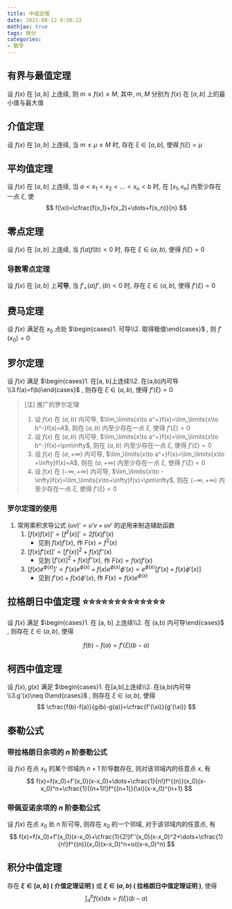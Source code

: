```yaml
---
title: 中值定理
date: 2021-08-12 8:56:22
mathjax: true
tags: 微分
categories: 
- 数学
---
```


## 有界与最值定理

设 $f(x)$ 在 $[a, b]$ 上连续, 则 $m\leq f(x)\leq M$, 其中, $m, M$ 分别为 $f(x)$ 在 $[a, b]$ 上的最小值与最大值

## 介值定理

设 $f(x)$ 在 $[a, b]$ 上连续, 当 $m\leq\mu\leq M$ 时, 存在 $\xi\in[a,b]$, 使得 $f(\xi)=\mu$

## 平均值定理

设 $f(x)$ 在 $[a, b]$ 上连续, 当 $a<x_1<x_2<\dots<x_n<b$ 时, 在 $[x_1, x_n]$ 内至少存在一点 $\xi$, 使
$$
f(\xi)=\cfrac{f(x_1)+f(x_2)+\dots+f(x_n)}{n}
$$

<!-- more -->

## 零点定理

设 $f(x)$ 在 $[a, b]$ 上连续, 当 $f(a)f(b)<0$ 时, 存在 $\xi\in(a, b)$, 使得 $f(\xi)=0$

### 导数零点定理

设 $f(x)$ 在 $[a, b]$ 上**可导**, 当 $f'_+(a)f'_-(b)<0$ 时, 存在 $\xi\in(a,b)$, 使得 $f'(\xi)=0$

## 费马定理

设 $f(x)$ 满足在 $x_0$ 点处 $\begin{cases}1. 可导\\2. 取得极值\end{cases}$ , 则 $f'(x_0)=0$	

## 罗尔定理

设 $f(x)$ 满足 $\begin{cases}1. 在[a, b]上连续\\2. 在(a,b)内可导\\3.f(a)=f(b)\end{cases}$ , 则存在 $\xi\in (a,b)$, 使得 $f'(\xi)=0$

>[注] 推广的罗尔定理
>
>1. 设 $f(x)$ 在 $(a,b)$ 内可导, $\lim_\limits{x\to a^+}f(x)=\lim_\limits{x\to b^-}f(x)=A$, 则在 $(a, b)$ 内至少存在一点 $\xi$, 使得 $f'(\xi)=0$
>2. 设 $f(x)$ 在 $(a,b)$ 内可导, $\lim_\limits{x\to a^+}f(x)=\lim_\limits{x\to b^-}f(x)=\pm\infty$, 则在 $(a, b)$ 内至少存在一点 $\xi$, 使得 $f'(\xi)=0$
>3. 设 $f(x)$ 在 $(a,+\infty)$ 内可导, $\lim_\limits{x\to a^+}f(x)=\lim_\limits{x\to +\infty}f(x)=A$, 则在 $(a, +\infty)$ 内至少存在一点 $\xi$, 使得 $f'(\xi)=0$
>4. 设 $f(x)$ 在 $(-\infty, +\infty)$ 内可导, $\lim_\limits{x\to -\infty}f(x)=\lim_\limits{x\to+\infty}f(x)=\pm\infty$, 则在 $(-\infty, +\infty)$ 内至少存在一点 $\xi$, 使得 $f'(\xi)=0$

### 罗尔定理的使用

1. 常用乘积求导公式 $(uv)'=u'v+uv'$ 的逆用来制造辅助函数
   1. $[f(x)f(x)]'=[f^2(x)]'=2f(x)f'(x)$
      * 见到 $f(x)f'(x)$, 作 $F(x)=f^2(x)$
   2. $[f(x)f'(x)]'=[f'(x)]^2+f(x)f''(x)$
      * 见到 $[f'(x)]^2+f(x)f''(x)$, 作 $F(x)=f(x)f'(x)$
   3. $[f(x)e^{\phi(x)}]'=f'(x)e^{\phi(x)}+f(x)e^{\phi(x)}\phi'(x)=e^{\phi(x)}[f'(x)+f(x)\phi'(x)]$
      * 见到 $f'(x)+f(x)\phi'(x)$, 作 $F(x)=f(x)e^{\phi(x)}$

## 拉格朗日中值定理 ⭐️⭐️⭐️⭐️⭐️⭐️⭐️⭐️⭐️⭐️⭐️⭐️⭐️

设 $f(x)$ 满足 $\begin{cases}1. 在 [a, b] 上连续\\2. 在 (a,b) 内可导\end{cases}$ , 则存在 $\xi\in(a, b)$, 使得 

$$
f(b)-f(a)=f'(\xi)(b-a)
$$

## 柯西中值定理

设 $f(x),g(x)$ 满足 $\begin{cases}1. 在[a,b]上连续\\2. 在(a,b)内可导\\3.g'(x)\neq 0\end{cases}$ , 则存在 $\xi\in(a,b)$, 使得
$$
\cfrac{f(b)-f(a)}{g(b)-g(a)}=\cfrac{f'(\xi)}{g'(\xi)}
$$

## 泰勒公式

### 带拉格朗日余项的 $n$ 阶泰勒公式

设 $f(x)$ 在点 $x_0$ 的某个邻域内 $n+1$ 阶导数存在, 则对该邻域内的任意点 $x$, 有
$$
f(x)=f(x_0)+f'(x_0)(x-x_0)+\dots+\cfrac{1}{n!}f^{(n)}(x_0)(x-x_0)^n+\cfrac{1}{(n+1)!}f^{(n+1)}(\xi)(x-x_0)^{n+1}
$$

### 带佩亚诺余项的 $n$ 阶泰勒公式

设 $f(x)$ 在点 $x_0$ 处 $n$ 阶可导, 则存在 $x_0$ 的一个邻域, 对于该邻域内的任意点, 有
$$
f(x)=f(x_0)+f'(x_0)(x-x_0)+\cfrac{1}{2!}f''(x_0)(x-x_0)^2+\dots+\cfrac{1}{n!}f^{(n)}(x_0)(x-x_0)^n+o((x-x_0)^n)
$$

## 积分中值定理

存在 **$\xi\in [a, b]$ ( 介值定理证明 )** 或 **$\xi\in (a, b)$ ( 拉格朗日中值定理证明 )**, 使得
$$
\int_a^bf(x)dx=f(\xi)(b-a)
$$
